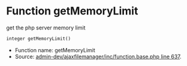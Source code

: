 Function getMemoryLimit
===========================

get the php server memory limit



```php
integer getMemoryLimit()
```

* Function name: getMemoryLimit
* Source: [admin-dev/ajaxfilemanager/inc/function.base.php line 637](https://github.com/PrestaShop/PrestaShop/blob/1.5.0.13/admin-dev/ajaxfilemanager/inc/function.base.php#L637).

